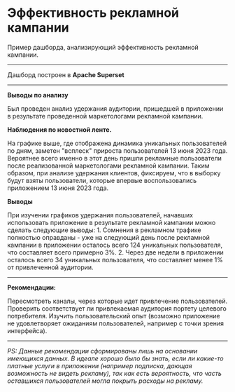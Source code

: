 # Эффективность рекламной кампании


Пример дашборда, анализирующий эффективность рекламной кампании.

---
Дашборд построен в **Apache Superset**

---
**Выводы по анализу**


Был проведен анализ удержания аудитории, пришедшей в приложении в результате проведенной маркетологами рекламной кампании. 

__Наблюдения по новостной ленте.__

На графике выше, где отображена динамика уникальных пользователей по дням, заметен "всплеск" прироста пользователей 13 июня 2023 года. Вероятнее всего именно в этот день пришли рекламные пользователи после реализованной маркетологами рекламной кампании. Таким образом, при анализе удержания клиентов, фиксируем, что в выборку будут взяты пользователи, которые впервые воспользовались приложением 13 июня 2023 года.

__Выводы__

При изучении графиков удержания пользователей, начавших использовать приложение в результате рекламной кампании можно сделать следующие выводы: 1. Сомнения в рекламном трафике полностью оправданы - уже на следующий день после рекламной кампании в приложении осталось всего 124 уникальных пользователя, что составляет всего примерно 3%. 2. Через две недели в приложении осталось всего 34 уникальных пользователя, что составляет менее 1% от привлеченной аудитории.

---

__Рекомендации:__

Пересмотреть каналы, через которые идет привлечение пользователей.
Проверить соответствует ли привлекаемая аудитория портету целевого потребителя.
Изучить пользовательский опыт (возможно приложение не удовлетворяет ожиданиям пользователей, например с точки зрения интерфейса).

---

*PS: Данные рекомендации сформированы лишь на основании имеющихся данных. В идеале хорошо было бы знать, если ли какие-то платные услуги в приложении (например подписка, дающая возможность не видеть рекламу), так как есть вероятность, что часть оставшихся пользователей могла покрыть расходы на рекламу.*